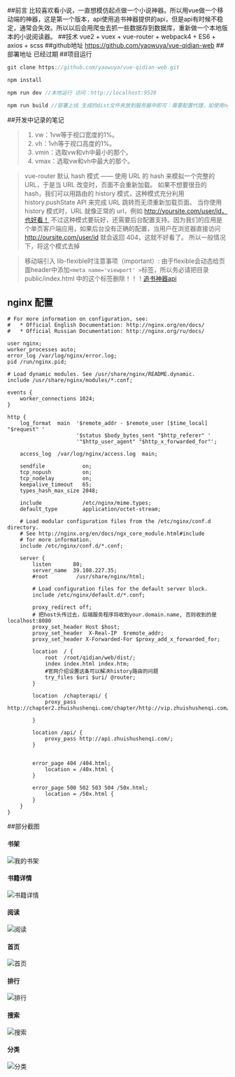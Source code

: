 ##前言
比较喜欢看小说，一直想模仿起点做一个小说神器。所以用vue做一个移动端的神器，这是第一个版本，api使用追书神器提供的api，但是api有时候不稳定，通常会失效。所以以后会用爬虫去抓一些数据存到数据库，重新做一个本地版本的小说阅读器。
##技术
vue2 + vuex + vue-router + webpack4 + ES6 + axios + scss
##github地址
https://github.com/yaowuya/vue-qidian-web
##部署地址
已经过期
##项目运行
```js
git clone https://github.com/yaowuya/vue-qidian-web.git

npm install

npm run dev //本地运行 访问：http://localhost:9528

npm run build //部署上线 生成的dist文件夹放到服务器中即可：需要配置代理，如使用nginx，可参考下面问题中的配置
```


##开发中记录的笔记
>1. vw：1vw等于视口宽度的1%。
>2. vh：1vh等于视口高度的1%。
>3. vmin：选取vw和vh中最小的那个。
>4. vmax：选取vw和vh中最大的那个。

>vue-router 默认 hash 模式 —— 使用 URL 的 hash 来模拟一个完整的 URL，于是当 URL 改变时，页面不会重新加载。
 如果不想要很丑的 hash，我们可以用路由的 history 模式，这种模式充分利用 history.pushState API 来完成 URL 跳转而无须重新加载页面。
 当你使用 history 模式时，URL 就像正常的 url，例如 http://yoursite.com/user/id，也好看！
 不过这种模式要玩好，还需要后台配置支持。因为我们的应用是个单页客户端应用，如果后台没有正确的配置，当用户在浏览器直接访问 http://oursite.com/user/id 就会返回 404，这就不好看了。
 所以一般情况下，将这个模式去掉
 
>移动端引入 lib-flexible时注意事项（important）: 由于flexible会动态给页面header中添加`<meta name='viewport' >`标签，所以务必请把目录 public/index.html 中的这个标签删除！！！[追书神器api](https://github.com/amumu233/zhuishushenqi/wiki/API-%E6%8E%A5%E5%8F%A3%E6%96%87%E6%A1%A3)

## nginx 配置
```nginx
# For more information on configuration, see:
#   * Official English Documentation: http://nginx.org/en/docs/
#   * Official Russian Documentation: http://nginx.org/ru/docs/

user nginx;
worker_processes auto;
error_log /var/log/nginx/error.log;
pid /run/nginx.pid;

# Load dynamic modules. See /usr/share/nginx/README.dynamic.
include /usr/share/nginx/modules/*.conf;

events {
    worker_connections 1024;
}

http {
    log_format  main  '$remote_addr - $remote_user [$time_local] "$request" '
                      '$status $body_bytes_sent "$http_referer" '
                      '"$http_user_agent" "$http_x_forwarded_for"';

    access_log  /var/log/nginx/access.log  main;

    sendfile            on;
    tcp_nopush          on;
    tcp_nodelay         on;
    keepalive_timeout   65;
    types_hash_max_size 2048;

    include             /etc/nginx/mime.types;
    default_type        application/octet-stream;

    # Load modular configuration files from the /etc/nginx/conf.d directory.
    # See http://nginx.org/en/docs/ngx_core_module.html#include
    # for more information.
    include /etc/nginx/conf.d/*.conf;

    server {
        listen       80;
        server_name  39.108.227.35;
        #root         /usr/share/nginx/html;

        # Load configuration files for the default server block.
        include /etc/nginx/default.d/*.conf;
		
		proxy_redirect off;
		# 把host头传过去，后端服务程序将收到your.domain.name, 否则收到的是localhost:8080
		proxy_set_header Host $host;
		proxy_set_header  X-Real-IP  $remote_addr;
		proxy_set_header X-Forwarded-For $proxy_add_x_forwarded_for; 
		
        location  / {
			root  /root/qidian/web/dist/;		
			index index.html index.htm;	
			#官网介绍设置这条可以解决history路由的问题
			try_files $uri $uri/ @router;
        }
		
		location  /chapterapi/ {
			proxy_pass http://chapter2.zhuishushenqi.com/chapter/http://vip.zhuishushenqi.com/;
			
        }
		
		location /api/ {
			proxy_pass http://api.zhuishushenqi.com/;
        }
        
		
        error_page 404 /404.html;
            location = /40x.html {
        }

        error_page 500 502 503 504 /50x.html;
            location = /50x.html {
        }
    }
}

```
##部分截图
#### 书架
![我的书架](https://github.com/yaowuya/vue-qidian-web/blob/master/screenshorts/shelf.png)
#### 书籍详情
![书籍详情](https://github.com/yaowuya/vue-qidian-web/blob/master/screenshorts/book.png)
#### 阅读
![阅读](https://github.com/yaowuya/vue-qidian-web/blob/master/screenshorts/read.png)
#### 首页
![首页](https://github.com/yaowuya/vue-qidian-web/blob/master/screenshorts/home.png)
#### 排行
![排行](https://github.com/yaowuya/vue-qidian-web/blob/master/screenshorts/rank.png)
#### 搜索
![搜索](https://github.com/yaowuya/vue-qidian-web/blob/master/screenshorts/search.png)
#### 分类
![分类](https://github.com/yaowuya/vue-qidian-web/blob/master/screenshorts/category.png)
